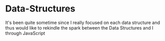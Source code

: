 # Data-Structures
It's been quite sometime since I really focused on each data structure and thus would like to rekindle the spark between the Data Structures and I through JavaScript
